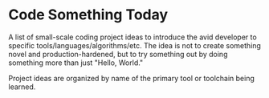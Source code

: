 # Code Something Today

A list of small-scale coding project ideas to introduce the avid developer to specific tools/languages/algorithms/etc. The idea is not to create something novel and production-hardened, but to try something out by doing something more than just "Hello, World."

Project ideas are organized by name of the primary tool or toolchain being learned.
